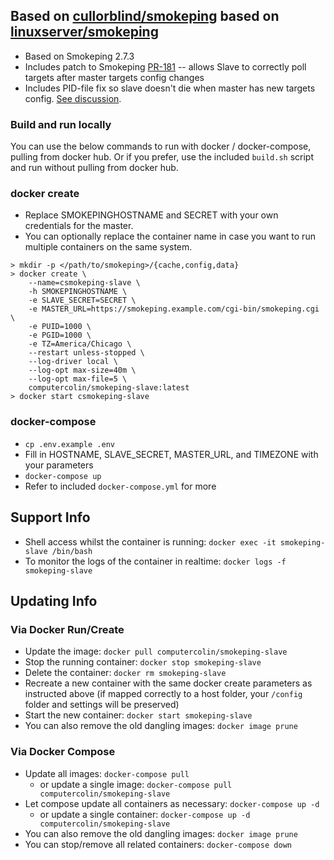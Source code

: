 ## Based on [cullorblind/smokeping](https://github.com/cullorblind/docker-smokeping-slave) based on [linuxserver/smokeping](https://github.com/linuxserver/docker-smokeping)

* Based on Smokeping 2.7.3
* Includes patch to Smokeping [PR-181](https://github.com/oetiker/SmokePing/pull/181) -- allows Slave to correctly poll targets after master targets config changes
* Includes PID-file fix so slave doesn't die when master has new targets config. [See discussion](https://github.com/oetiker/SmokePing/issues/44).

### Build and run locally
You can use the below commands to run with docker / docker-compose, pulling from docker hub.
Or if you prefer, use the included `build.sh` script and run without pulling from docker hub.

### docker create

* Replace SMOKEPINGHOSTNAME and SECRET with your own credentials for the master.
* You can optionally replace the container name in case you want to run multiple containers on the same system.

```
> mkdir -p </path/to/smokeping>/{cache,config,data}
> docker create \
    --name=csmokeping-slave \
    -h SMOKEPINGHOSTNAME \
    -e SLAVE_SECRET=SECRET \
    -e MASTER_URL=https://smokeping.example.com/cgi-bin/smokeping.cgi \
    -e PUID=1000 \
    -e PGID=1000 \
    -e TZ=America/Chicago \
    --restart unless-stopped \
    --log-driver local \
    --log-opt max-size=40m \
    --log-opt max-file=5 \
    computercolin/smokeping-slave:latest
> docker start csmokeping-slave
```

### docker-compose

* `cp .env.example .env`
* Fill in HOSTNAME, SLAVE_SECRET, MASTER_URL, and TIMEZONE with your parameters
* `docker-compose up`
* Refer to included `docker-compose.yml` for more

## Support Info

* Shell access whilst the container is running: `docker exec -it smokeping-slave /bin/bash`
* To monitor the logs of the container in realtime: `docker logs -f smokeping-slave`

## Updating Info

### Via Docker Run/Create
* Update the image: `docker pull computercolin/smokeping-slave`
* Stop the running container: `docker stop smokeping-slave`
* Delete the container: `docker rm smokeping-slave`
* Recreate a new container with the same docker create parameters as instructed above (if mapped correctly to a host folder, your `/config` folder and settings will be preserved)
* Start the new container: `docker start smokeping-slave`
* You can also remove the old dangling images: `docker image prune`

### Via Docker Compose
* Update all images: `docker-compose pull`
  * or update a single image: `docker-compose pull computercolin/smokeping-slave`
* Let compose update all containers as necessary: `docker-compose up -d`
  * or update a single container: `docker-compose up -d computercolin/smokeping-slave`
* You can also remove the old dangling images: `docker image prune`
* You can stop/remove all related containers: `docker-compose down`
